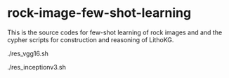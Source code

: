 # rock-image-few-shot-learning
This is the source codes for few-shot learning of rock images and and the cypher scripts for construction and reasoning of LithoKG.

./res_vgg16.sh

./res_inceptionv3.sh
